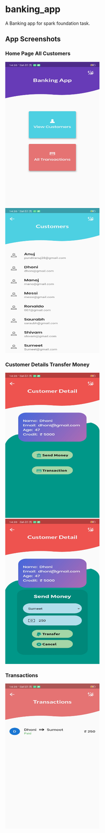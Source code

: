 # banking_app

A Banking app for spark foundation task.

## App Screenshots



### Home Page                                                                                         All Customers
<img src="/images/homepage.jpg" width="300" height="460">               <img src="/images/all_customers.jpg" width="300" height="460">



### Customer Details                                                                              Transfer Money
<img src="/images/customer_detail.jpg" width="300" height="460">         <img src="/images/transfer.jpg"  width="300" height="460">



### Transactions
<img src="/images/list.jpg" width="300" height="460">
